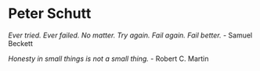 # Peter Schutt

*Ever tried. Ever failed. No matter. Try again. Fail again. Fail better.* -
Samuel Beckett

*Honesty in small things is not a small thing.* - Robert C. Martin
